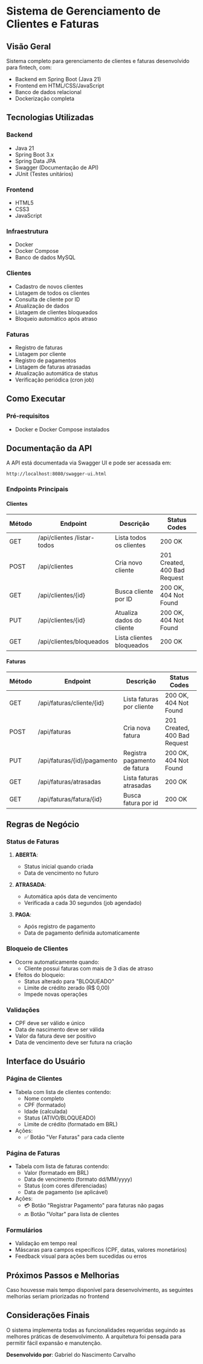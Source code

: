 # Sistema de Gerenciamento de Clientes e Faturas

## Visão Geral
Sistema completo para gerenciamento de clientes e faturas desenvolvido para fintech, com:
- Backend em Spring Boot (Java 21)
- Frontend em HTML/CSS/JavaScript
- Banco de dados relacional
- Dockerização completa

## Tecnologias Utilizadas

### Backend
- Java 21
- Spring Boot 3.x
- Spring Data JPA
- Swagger (Documentação de API)
- JUnit (Testes unitários)

### Frontend
- HTML5
- CSS3
- JavaScript 

### Infraestrutura
- Docker
- Docker Compose
- Banco de dados MySQL


### Clientes
- Cadastro de novos clientes
- Listagem de todos os clientes
- Consulta de cliente por ID
- Atualização de dados
- Listagem de clientes bloqueados
- Bloqueio automático após atraso

### Faturas
- Registro de faturas
- Listagem por cliente
- Registro de pagamentos
- Listagem de faturas atrasadas
- Atualização automática de status
- Verificação periódica (cron job)

## Como Executar

### Pré-requisitos
- Docker e Docker Compose instalados

## Documentação da API

A API está documentada via Swagger UI e pode ser acessada em:

`http://localhost:8080/swagger-ui.html`

### Endpoints Principais

#### Clientes
| Método | Endpoint               | Descrição                     | Status Codes              |
|--------|------------------------|-------------------------------|---------------------------|
| GET    | /api/clientes /listar-todos     | Lista todos os clientes       | 200 OK                    |
| POST   | /api/clientes          | Cria novo cliente             | 201 Created, 400 Bad Request |
| GET    | /api/clientes/{id}     | Busca cliente por ID          | 200 OK, 404 Not Found     |
| PUT    | /api/clientes/{id}     | Atualiza dados do cliente     | 200 OK, 404 Not Found     |
| GET    | /api/clientes/bloqueados | Lista clientes bloqueados   | 200 OK                    |

#### Faturas
| Método | Endpoint                    | Descrição                    | Status Codes                 |
|--------|-----------------------------|------------------------------|------------------------------|
| GET    | /api/faturas/cliente/{id}   | Lista faturas por cliente    | 200 OK, 404 Not Found        |
| POST   | /api/faturas                | Cria nova fatura             | 201 Created, 400 Bad Request |
| PUT    | /api/faturas/{id}/pagamento | Registra pagamento de fatura | 200 OK, 404 Not Found        |
| GET    | /api/faturas/atrasadas      | Lista faturas atrasadas      | 200 OK                       |
| GET    | /api/faturas/fatura/{id}    | Busca fatura por id          | 200 OK                       |

## Regras de Negócio

### Status de Faturas
1. **ABERTA**:
    - Status inicial quando criada
    - Data de vencimento no futuro

2. **ATRASADA**:
    - Automática após data de vencimento
    - Verificada a cada 30 segundos (job agendado)

3. **PAGA**:
    - Após registro de pagamento
    - Data de pagamento definida automaticamente

### Bloqueio de Clientes
- Ocorre automaticamente quando:
    - Cliente possui faturas com mais de 3 dias de atraso
- Efeitos do bloqueio:
    - Status alterado para "BLOQUEADO"
    - Limite de crédito zerado (R$ 0,00)
    - Impede novas operações

### Validações
- CPF deve ser válido e único
- Data de nascimento deve ser válida
- Valor da fatura deve ser positivo
- Data de vencimento deve ser futura na criação

## Interface do Usuário

### Página de Clientes
- Tabela com lista de clientes contendo:
    - Nome completo
    - CPF (formatado)
    - Idade (calculada)
    - Status (ATIVO/BLOQUEADO)
    - Limite de crédito (formatado em BRL)
- Ações:
    - ✅ Botão "Ver Faturas" para cada cliente

### Página de Faturas
- Tabela com lista de faturas contendo:
    - Valor (formatado em BRL)
    - Data de vencimento (formato dd/MM/yyyy)
    - Status (com cores diferenciadas)
    - Data de pagamento (se aplicável)
- Ações:
    - 💳 Botão "Registrar Pagamento" para faturas não pagas
    - 🔙 Botão "Voltar" para lista de clientes

### Formulários
- Validação em tempo real
- Máscaras para campos específicos (CPF, datas, valores monetários)
- Feedback visual para ações bem sucedidas ou erros

## Próximos Passos e Melhorias

Caso houvesse mais tempo disponível para desenvolvimento, as seguintes melhorias seriam priorizadas no frontend

## Considerações Finais
O sistema implementa todas as funcionalidades requeridas seguindo as melhores práticas de desenvolvimento. A arquitetura foi pensada para permitir fácil expansão e manutenção.

**Desenvolvido por**: Gabriel do Nascimento Carvalho